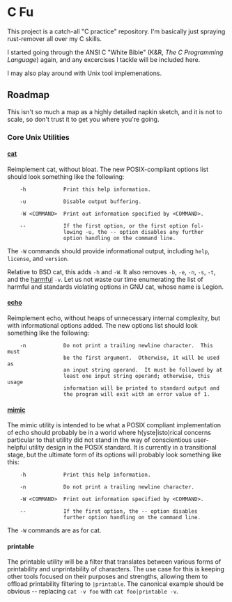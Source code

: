 # C Fu

This project is a catch-all "C practice" repository.  I'm basically just
spraying rust-remover all over my C skills.

I started going through the ANSI C "White Bible" (K&R, *The C Programming
Language*) again, and any excercises I tackle will be included here.

I may also play around with Unix tool implemenations.

## Roadmap

This isn't so much a map as a highly detailed napkin sketch, and it is not to
scale, so don't trust it to get you where you're going.

### Core Unix Utilities

#### [cat][cat]

Reimplement cat, without bloat.  The new POSIX-compliant options list should
look something like the following:

        -h            Print this help information.
    
        -u            Disable output buffering.
    
        -W <COMMAND>  Print out information specified by <COMMAND>.
    
        --            If the first option, or the first option fol-
                      lowing -u, the -- option disables any further
                      option handling on the command line.

The `-W` commands should provide informational output, including `help`,
`license`, and `version`.

Relative to BSD cat, this adds `-h` and `-W`.  It also removes `-b`, `-e`,
`-n`, `-s`, `-t`, and the [harmful][cat-v] `-v`.  Let us not waste our time
enumerating the list of harmful and standards violating options in GNU cat,
whose name is Legion.

#### [echo][echo]

Reimplement echo, without heaps of unnecessary internal complexity, but with
informational options added.  The new options list should look something like
the following:

        -n            Do not print a trailing newline character.  This must
                      be the first argument.  Otherwise, it will be used as
                      an input string operand.  It must be followed by at
                      least one input string operand; otherwise, this usage
                      information will be printed to standard output and
                      the program will exit with an error value of 1.

#### [mimic][mimic]

The mimic utility is intended to be what a POSIX compliant implementation of
echo should probably be in a world where h(yste|isto)rical concerns particular
to that utility did not stand in the way of conscientious user-helpful utility
design in the POSIX standard.  It is currently in a transitional stage, but the
ultimate form of its options will probably look something like this:

        -h            Print this help information.
        
        -n            Do not print a trailing newline character.
        
        -W <COMMAND>  Print out information specified by <COMMAND>.
        
        --            If the first option, the -- option disables
                      further option handling on the command line.

The `-W` commands are as for cat.

#### printable

The printable utility will be a filter that translates between various forms of
printability and unprintability of characters.  The use case for this is
keeping other tools focused on their purposes and strengths, allowing them to
offload printability filtering to `|printable`.  The canonical example should
be obvious -- replacing `cat -v foo` with `cat foo|printable -v`.

[cat]: coreutil/posix/cat.c
[cat-v]: http://harmful.cat-v.org/cat-v/
[coreutil]: dir?ci=tip&name=coreutil
[echo]: coreutil/posix/echo.c
[mimic]: coreutil/mimic.c

